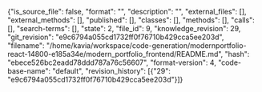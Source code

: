 {"is_source_file": false, "format": "", "description": "", "external_files": [], "external_methods": [], "published": [], "classes": [], "methods": [], "calls": [], "search-terms": [], "state": 2, "file_id": 9, "knowledge_revision": 29, "git_revision": "e9c6794a055cd1732ff0f76710b429cca5ee203d", "filename": "/home/kavia/workspace/code-generation/modernportfolio-react-14800-e185a34e/modern_portfolio_frontend/README.md", "hash": "ebece526bc2eadd78ddd787a76c56607", "format-version": 4, "code-base-name": "default", "revision_history": [{"29": "e9c6794a055cd1732ff0f76710b429cca5ee203d"}]}